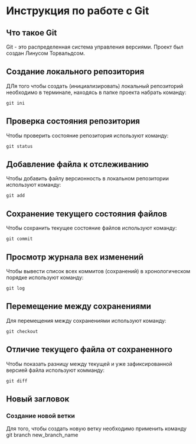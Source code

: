 # **Инструкция по работе с Git**

## Что такое Git

Git - это распределенная система управления версиями. Проект был создан Линусом Торвальдсом.

## Создание локального репозитория

ДЛя того чтобы создать (инициализировать) локальный репозиторий необходимо в терминале, находясь в папке проекта набрать команду:

    git ini

  ## Проверка состояния репозитория

  Чтобы проверить состояние репозитория используют команду:

    git status

 ## Добавление файла к отслеживанию

  Чтобы добавить файлу версионность в локальном репозитории используют команду:

    git add

## Сохранение текущего состояния файлов

Чтобы сохранить текущее состояние файлов используют команду:

    git commit
    
## Просмотр журнала вех изменений

Чтобы вывести список всех коммитов (сохранений) в хронологическом порядке используют команду:

    git log
    
## Перемещение между сохранениями

Для перемещения между сохранениями используют команду:

    git checkout

## Отличие текущего файла от сохраненного

Чтобы показать разницу между текущей и уже зафиксированной версией файла используют комманду:

    git diff

## Новый загловок

### Создание новой ветки

Для того, чтобы создать новую ветку необходимо применить команду git branch new_branch_name